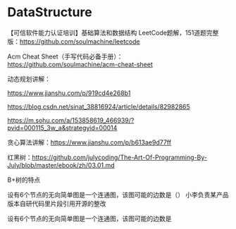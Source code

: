 # DataStructure

【可信软件能力认证培训】基础算法和数据结构
LeetCode题解，151道题完整版：https://github.com/soulmachine/leetcode

Acm Cheat Sheet（手写代码必备手册）：https://github.com/soulmachine/acm-cheat-sheet

动态规划讲解：

https://www.jianshu.com/p/919cd4e268b1

https://blog.csdn.net/sinat_38816924/article/details/82982865

https://m.sohu.com/a/153858619_466939/?pvid=000115_3w_a&strategyid=00014

贪心算法讲解：https://www.jianshu.com/p/b613ae9d77ff

红黑树：https://github.com/julycoding/The-Art-Of-Programming-By-July/blob/master/ebook/zh/03.01.md

B+树的特点

设有6个节点的无向简单图是一个连通图，该图可能的边数是（）
小李负责某产品版本自研代码里片段引用开源的整改
 
设有6个节点的无向简单图是一个连通图，该图可能的边数是

